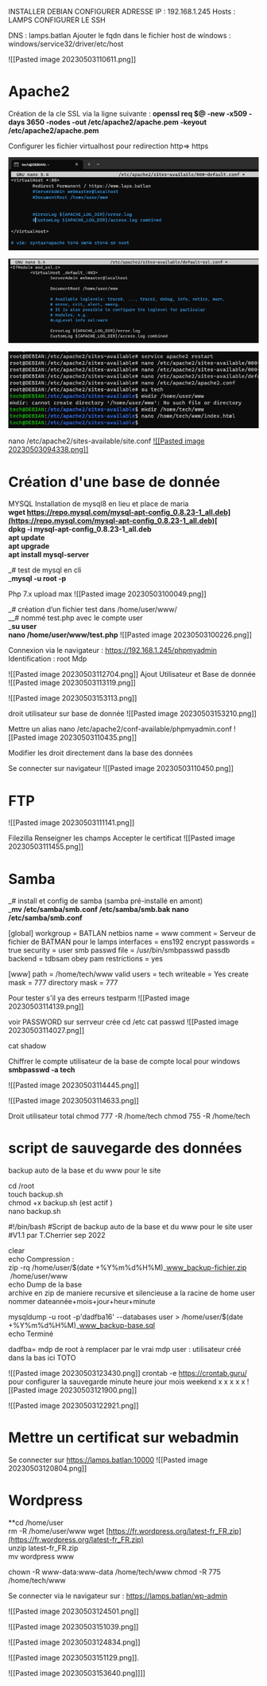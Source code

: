 
INSTALLER  DEBIAN 
CONFIGURER ADRESSE IP : 192.168.1.245
Hosts : LAMPS
CONFIGURER LE SSH

DNS : lamps.batlan
Ajouter le fqdn dans le fichier host de windows : windows/service32/driver/etc/host

![[Pasted image 20230503110611.png]]

# Apache2

Création de la cle SSL via la ligne suivante :
**openssl req $@ -new -x509 -days 3650 -nodes -out /etc/apache2/apache.pem -keyout /etc/apache2/apache.pem**

Configurer les fichier virtualhost pour redirection http=> https


![Pasted image 20230503090349.png](https://github.com/Robeench/COURS-LINUX/blob/main/IMAGE/Pasted%20image%2020230503090349.png)

![Pasted image 20230503090542.png](https://github.com/Robeench/COURS-LINUX/blob/main/IMAGE/Pasted%20image%2020230503090542.png)

![Pasted image 20230503090832.png](https://github.com/Robeench/COURS-LINUX/blob/main/IMAGE/Pasted%20image%2020230503090832.png)

nano /etc/apache2/sites-available/site.conf
[![[Pasted image 20230503094338.png]]](https://github.com/Robeench/COURS-LINUX/blob/main/IMAGE/Pasted%20image%2020230503094338.png)


# Création d'une base de donnée
MYSQL
Installation de mysql8 en lieu et place de maria  
**wget [https://repo.mysql.com/mysql-apt-config_0.8.23-1_all.deb](https://repo.mysql.com/mysql-apt-config_0.8.23-1_all.deb)[  
](https://repo.mysql.com//mysql-apt-config_0.8.22-1_all.deb)dpkg -i mysql-apt-config_0.8.23-1_all.deb   
apt update  
apt upgrade  
apt install mysql-server**

  

_# test de mysql en cli  
_**mysql -u root -p**


Php 7.x
upload max
![[Pasted image 20230503100049.png]]

_# création d’un fichier test dans /home/user/www/  
__# nommé test.php avec le compte user  
_**su user  
nano /home/user/www/test.php**
![[Pasted image 20230503100226.png]]

Connexion via le navigateur :
https://192.168.1.245/phpmyadmin
Identification : root 
Mdp

![[Pasted image 20230503112704.png]]
Ajout Utilisateur et Base de donnée 
![[Pasted image 20230503113119.png]]

![[Pasted image 20230503153113.png]]

droit utilisateur sur base de donnée
![[Pasted image 20230503153210.png]]

Mettre un alias
nano /etc/apache2/conf-available/phpmyadmin.conf
![[Pasted image 20230503110435.png]]

Modifier les droit directement dans la base des données


Se connecter sur navigateur 
![[Pasted image 20230503110450.png]]

# FTP

![[Pasted image 20230503111141.png]]

Filezilla 
Renseigner les champs
Accepter le certificat
![[Pasted image 20230503111455.png]]

# Samba
_# install et config de samba (samba pré-installé en amont)  
_**mv /etc/samba/smb.conf /etc/samba/smb.bak
nano /etc/samba/smb.conf**

[global]
workgroup = BATLAN
netbios name = www
comment = Serveur de fichier de BATMAN pour le lamps
interfaces = ens192
encrypt passwords = true
security = user
smb passwd file = /usr/bin/smbpasswd
passdb backend = tdbsam
obey pam restrictions = yes

[www]
path = /home/tech/www
valid users = tech
writeable = Yes
create mask = 777
directory mask = 777




Pour tester s'il ya des erreurs
testparm
![[Pasted image 20230503114139.png]]









voir PASSWORD sur serrveur crée
cd /etc
cat passwd
![[Pasted image 20230503114027.png]]

cat shadow

Chiffrer le compte utilisateur de la base de compte local pour windows
**smbpasswd -a tech**

![[Pasted image 20230503114445.png]]

![[Pasted image 20230503114633.png]]

Droit utilisateur total
chmod 777 -R /home/tech 
chmod 755 -R /home/tech


# script de sauvegarde des données
backup auto de la base et du www pour le site

cd /root					  
touch backup.sh  
chmod +x backup.sh 		(est actif )			  
nano backup.sh

#!/bin/bash
#Script de backup auto de la base et du www pour le site user
#V1.1 par T.Cherrier sep 2022

clear  
echo Compression :  
 zip -rq /home/user/$(date +%Y%m%d%H%M)_www_backup-fichier.zip  /home/user/www  
echo Dump de la base  
archive en zip  de maniere recursive et silencieuse a la racine de home user nommer dateannée+mois+jour+heur+minute 

mysqldump -u root -p'dadfba16' --databases user > /home/user/$(date +%Y%m%d%H%M)_www_backup-base.sql  
echo Terminé

dadfba= mdp de root à remplacer par le vrai mdp
user : utilisateur créé dans la bas ici TOTO



![[Pasted image 20230503123430.png]]
crontab -e
https://crontab.guru/ pour configurer la sauvegarde
minute heure jour mois weekend
		x    x             x       x         x
![[Pasted image 20230503121900.png]]

![[Pasted image 20230503122921.png]]



# Mettre un certificat sur webadmin
Se connecter sur https://lamps.batlan:10000
![[Pasted image 20230503120804.png]]


# Wordpress

**cd /home/user  
rm -R /home/user/www
wget [https://fr.wordpress.org/latest-fr_FR.zip](https://fr.wordpress.org/latest-fr_FR.zip)  
unzip latest-fr_FR.zip  
mv wordpress www

chown -R www-data:www-data /home/tech/www
chmod -R 775 /home/tech/www


Se connecter via le navigateur sur : https://lamps.batlan/wp-admin

![[Pasted image 20230503124501.png]]


![[Pasted image 20230503151039.png]]

![[Pasted image 20230503124834.png]]

![[Pasted image 20230503151129.png]].


![[Pasted image 20230503153640.png]]]]
